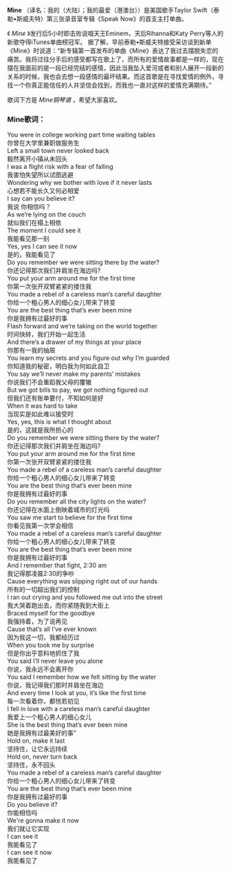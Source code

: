 

**Mine** （译名：我的（大陆）；我的最爱（港澳台））是美国歌手Taylor Swift（泰勒•斯威夫特）第三张录音室专辑《Speak
Now》的首支主打单曲。

  
《 _Mine_ 》发行后5小时即击败说唱天王Eminem，天后Rihanna和Katy Perry等人的新歌夺得iTunes单曲榜冠军。
据了解，早前泰勒•斯威夫特接受采访谈到新单《Mine》时说道：“新专辑第一首发布的单曲《Mine》表达了我过去摆脱失恋的痛苦。我将过往分手后的感受都写在歌上了，而所有的爱情故事都是一样的，现在摆在我面前的是一段已经完结的感情，因此当我坠入爱河或者和别人展开一段新的关系的时候，我也会去想一段感情的最坏结果。而这首歌是在寻找爱情的例外，寻找一个你真正能信任的人并坚信会找到，而我也一直对这样的爱情充满期待。”

  
歌词下方是 _Mine钢琴谱_ ，希望大家喜欢。

### Mine歌词：

You were in college working part time waiting tables  
你曾在大学里兼职做服务生  
Left a small town never looked back  
毅然离开小镇从未回头  
I was a flight risk with a fear of falling  
我害怕失望所以试图逃避  
Wondering why we bother with love if it never lasts  
心想若不能长久又何必相爱  
I say can you believe it?  
我说 你相信吗？  
As we’re lying on the couch  
就似我们在榻上相依  
The moment I could see it  
我能看见那一刻  
Yes, yes I can see it now  
是的，我能看见了  
Do you remember we were sitting there by the water?  
你还记得那次我们并肩坐在海边吗?  
You put your arm around me for the first time  
你第一次张开双臂紧紧的搂住我  
You made a rebel of a careless man’s careful daughter  
你给一个粗心男人的细心女儿带来了转变  
You are the best thing that’s ever been mine  
你是我拥有过最好的事  
Flash forward and we’re taking on the world together  
时间快转，我们开始一起生活  
And there’s a drawer of my things at your place  
你那有一我的抽屉  
You learn my secrets and you figure out why I’m guarded  
你知道我的秘密，明白我为何如此自卫  
You say we’ll never make my parents’ mistakes  
你说我们不会重蹈我父母的覆辙  
But we got bills to pay, we got nothing figured out  
但我们还有账单要付，不知如何是好  
When it was hard to take  
当现实是如此难以接受时  
Yes, yes, this is what I thought about  
是的，这就是我所担心的  
Do you remember we were sitting there by the water?  
你还记得那次我们并肩坐在海边吗?  
You put your arm around me for the first time  
你第一次张开双臂紧紧的搂住我  
You made a rebel of a careless man’s careful daughter  
你给一个粗心男人的细心女儿带来了转变  
You are the best thing that’s ever been mine  
你是我拥有过最好的事  
Do you remember all the city lights on the water?  
你还记得在水面上倒映着城市的灯光吗  
You saw me start to believe for the first time  
你看见我第一次学会相信  
You made a rebel of a careless man’s careful daughter  
你给一个粗心男人的细心女儿带来了转变  
You are the best thing that’s ever been mine  
你是我拥有过最好的事  
And I remember that fight, 2:30 am  
我记得那凌晨2:30的争吵  
Cause everything was slipping right out of our hands  
所有的一切超出我们的控制  
I ran out crying and you followed me out into the street  
我大哭着跑出去，而你紧随我到大街上  
Braced myself for the goodbye  
我强持着，为了说再见  
Cause that’s all I’ve ever known  
因为我这一切，我都经历过  
When you took me by surprise  
但是你出乎意料地抓住了我  
You said I’ll never leave you alone  
你说，我永远不会离开你  
You said I remember how we felt sitting by the water  
你说，我记得我们那时并肩坐在海边  
And every time I look at you, it’s like the first time  
每一次看着你，都恍若初见  
I fell in love with a careless man’s careful daughter  
我爱上一个粗心男人的细心女儿  
She is the best thing that’s ever been mine  
她是我拥有过最美好的事”  
Hold on, make it last  
坚持住，让它永远持续  
Hold on, never turn back  
坚持住，永不回头  
You made a rebel of a careless man’s careful daughter  
你给一个粗心男人的细心女儿带来了转变  
You are the best thing that’s ever been mine  
你是我拥有过最好的事  
Do you believe it?  
你能相信吗  
We're gonna make it now  
我们就让它实现  
I can see it  
我能看见了  
I can see it now  
我能看见了

